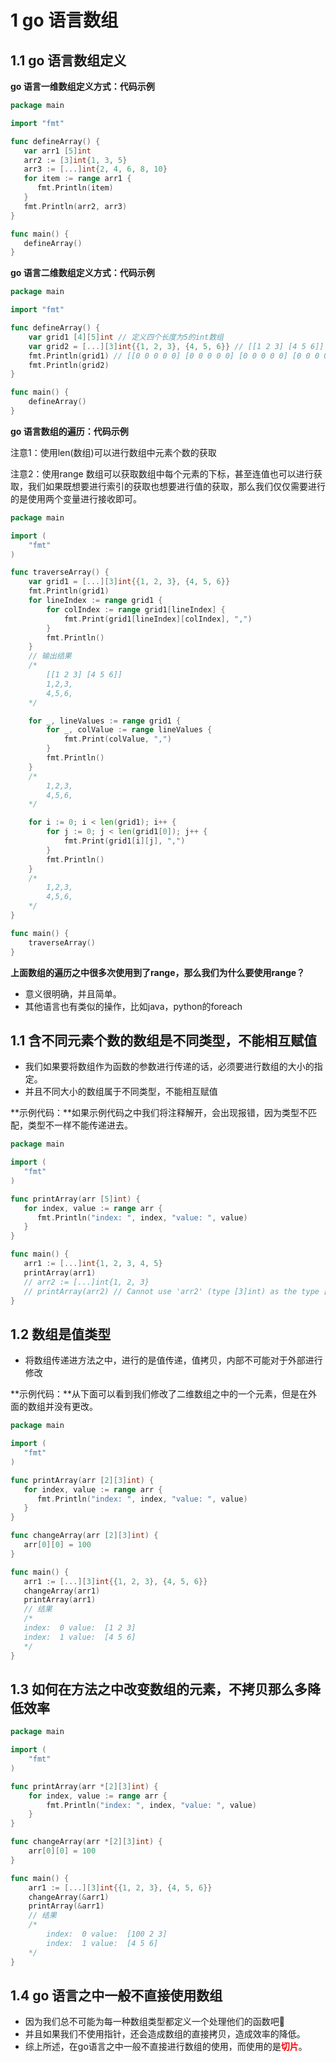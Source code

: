 # 1 go 语言数组



## 1.1 go 语言数组定义

**go 语言一维数组定义方式：代码示例**

```go
package main

import "fmt"

func defineArray() {
   var arr1 [5]int
   arr2 := [3]int{1, 3, 5}
   arr3 := [...]int{2, 4, 6, 8, 10}
   for item := range arr1 {
      fmt.Println(item)
   }
   fmt.Println(arr2, arr3)
}

func main() {
   defineArray()
}
```

**go 语言二维数组定义方式：代码示例**

```go
package main

import "fmt"

func defineArray() {
	var grid1 [4][5]int // 定义四个长度为5的int数组
	var grid2 = [...][3]int{{1, 2, 3}, {4, 5, 6}} // [[1 2 3] [4 5 6]]
	fmt.Println(grid1) // [[0 0 0 0 0] [0 0 0 0 0] [0 0 0 0 0] [0 0 0 0 0]]
	fmt.Println(grid2)
}

func main() {
	defineArray()
}
```

**go 语言数组的遍历：代码示例**

注意1：使用len(数组)可以进行数组中元素个数的获取

注意2：使用range 数组可以获取数组中每个元素的下标，甚至连值也可以进行获取，我们如果既想要进行索引的获取也想要进行值的获取，那么我们仅仅需要进行的是使用两个变量进行接收即可。

```go
package main

import (
	"fmt"
)

func traverseArray() {
	var grid1 = [...][3]int{{1, 2, 3}, {4, 5, 6}}
	fmt.Println(grid1)
	for lineIndex := range grid1 {
		for colIndex := range grid1[lineIndex] {
			fmt.Print(grid1[lineIndex][colIndex], ",")
		}
		fmt.Println()
	}
	// 输出结果
	/*
		[[1 2 3] [4 5 6]]
		1,2,3,
		4,5,6,
	*/

	for _, lineValues := range grid1 {
		for _, colValue := range lineValues {
			fmt.Print(colValue, ",")
		}
		fmt.Println()
	}
	/*
		1,2,3,
		4,5,6,
	*/

	for i := 0; i < len(grid1); i++ {
		for j := 0; j < len(grid1[0]); j++ {
			fmt.Print(grid1[i][j], ",")
		}
		fmt.Println()
	}
	/*
		1,2,3,
		4,5,6,
	*/
}

func main() {
	traverseArray()
}
```

**上面数组的遍历之中很多次使用到了range，那么我们为什么要使用range？**

- 意义很明确，并且简单。
- 其他语言也有类似的操作，比如java，python的foreach



## 1.1 含不同元素个数的数组是不同类型，不能相互赋值

- 我们如果要将数组作为函数的参数进行传递的话，必须要进行数组的大小的指定。
- 并且不同大小的数组属于不同类型，不能相互赋值

**示例代码：**如果示例代码之中我们将注释解开，会出现报错，因为类型不匹配，类型不一样不能传递进去。

```go
package main

import (
   "fmt"
)

func printArray(arr [5]int) {
   for index, value := range arr {
      fmt.Println("index: ", index, "value: ", value)
   }
}

func main() {
   arr1 := [...]int{1, 2, 3, 4, 5}
   printArray(arr1)
   // arr2 := [...]int{1, 2, 3}
   // printArray(arr2) // Cannot use 'arr2' (type [3]int) as the type [5]int
}
```



## 1.2 数组是值类型

- 将数组传递进方法之中，进行的是值传递，值拷贝，内部不可能对于外部进行修改

**示例代码：**从下面可以看到我们修改了二维数组之中的一个元素，但是在外面的数组并没有更改。

```go
package main

import (
   "fmt"
)

func printArray(arr [2][3]int) {
   for index, value := range arr {
      fmt.Println("index: ", index, "value: ", value)
   }
}

func changeArray(arr [2][3]int) {
   arr[0][0] = 100
}

func main() {
   arr1 := [...][3]int{{1, 2, 3}, {4, 5, 6}}
   changeArray(arr1)
   printArray(arr1)
   // 结果
   /*
   index:  0 value:  [1 2 3]
   index:  1 value:  [4 5 6]
   */
}
```



## 1.3 如何在方法之中改变数组的元素，不拷贝那么多降低效率

```go
package main

import (
	"fmt"
)

func printArray(arr *[2][3]int) {
	for index, value := range arr {
		fmt.Println("index: ", index, "value: ", value)
	}
}

func changeArray(arr *[2][3]int) {
	arr[0][0] = 100
}

func main() {
	arr1 := [...][3]int{{1, 2, 3}, {4, 5, 6}}
	changeArray(&arr1)
	printArray(&arr1)
	// 结果
	/*
		index:  0 value:  [100 2 3]
		index:  1 value:  [4 5 6]
	*/
}
```



## 1.4 go 语言之中一般不直接使用数组

- 因为我们总不可能为每一种数组类型都定义一个处理他们的函数吧👻
- 并且如果我们不使用指针，还会造成数组的直接拷贝，造成效率的降低。
- 综上所述，在go语言之中一般不直接进行数组的使用，而使用的是<font color='red'>**切片**</font>。
